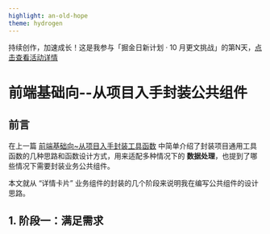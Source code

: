 ```yaml
---
highlight: an-old-hope
theme: hydrogen
---
```


持续创作，加速成长！这是我参与「掘金日新计划 · 10 月更文挑战」的第N天，[点击查看活动详情](https://juejin.cn/post/7147654075599978532)



# 前端基础向--从项目入手封装公共组件

## 前言

在上一篇 [前端基础向~从项目入手封装工具函数](https://juejin.cn/post/7150321895970177060) 中简单介绍了封装项目通用工具函数的几种思路和函数设计方式，用来适配多种情况下的 **数据处理**，也提到了哪些情况下需要封装业务公共组件。

本文就从 “详情卡片” 业务组件的封装的几个阶段来说明我在编写公共组件的设计思路。

## 1. 阶段一：满足需求

